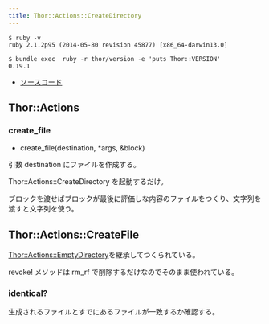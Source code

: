```yaml
---
title: Thor::Actions::CreateDirectory
---
```


```
$ ruby -v
ruby 2.1.2p95 (2014-05-80 revision 45877) [x86_64-darwin13.0]
```

```
$ bundle exec  ruby -r thor/version -e 'puts Thor::VERSION'
0.19.1
```

* [ソースコード](https://github.com/erikhuda/thor/blob/master/lib/thor/actions/create_file.rb)

Thor::Actions
---

### create_file

* create_file(destination, *args, &block)

引数 destination にファイルを作成する。

 Thor::Actions::CreateDirectory を起動するだけ。

ブロックを渡せばブロックが最後に評価しな内容のファイルをつくり、文字列を渡すと文字列を使う。

Thor::Actions::CreateFile
---

[Thor::Actions::EmptyDirectory](/thor/actions/empty_directory)を継承してつくられている。

revoke! メソッドは rm_rf で削除するだけなのでそのまま使われている。

### identical?

生成されるファイルとすでにあるファイルが一致するか確認する。
